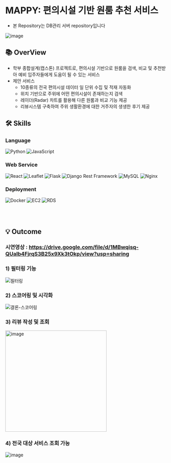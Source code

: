 # MAPPY: 편의시설 기반 원룸 추천 서비스
- 본 Repository는 DB관리 서버 repository입니다

![image](https://github.com/chestnut1717/studio_DB_deployment/assets/62554639/e8bac62d-d06a-4ccb-a2bd-d4ea66794bd0)




## 📚 OverView
- 학부 종합설계(캡스톤) 프로젝트로, 편의시설 기반으로 원룸을 검색, 비교 및 추천받아 예비 입주자들에게 도움이 될 수 있는 서비스
- 제안 서비스
  - 10종류의 전국 편의시설 데이터 일 단위 수집 및 적재 자동화
  - 위치 기반으로 주위에 어떤 편의시설이 존재하는지 검색
  - 레이더(Radar) 차트를 활용해 다른 원룸과 비교 기능 제공
  - 리뷰시스템 구축하여 주위 생활환경에 대한 거주자의 생생한 후기 제공


## 🛠️ Skills

<div>
<h3>Language</h3>
<img alt="Python" src="https://img.shields.io/badge/Python-3776AB?style=for-the-badge&logo=python&logoColor=white">
<img alt="JavaScript" src="https://img.shields.io/badge/JavaScript-F7DF1E?style=for-the-badge&logo=javascript&logoColor=black">
</div>


<div>
<h3>Web Service</h3>
<img alt="React" src="https://img.shields.io/badge/React-61DAFB?style=for-the-badge&logo=react&logoColor=white">
<img alt="Leaflet" src="https://img.shields.io/badge/Leaflet-199900?style=for-the-badge&logo=leaflet&logoColor=white">
<img alt="Flask" src="https://img.shields.io/badge/Flask-000000?style=for-the-badge&logo=flask&logoColor=white">
<img alt="Django Rest Framework" src="https://img.shields.io/badge/Django_Rest_Framework-092E20?style=for-the-badge&logo=django&logoColor=white">
<img alt="MySQL" src="https://img.shields.io/badge/MySQL-4479A1?style=for-the-badge&logo=mysql&logoColor=white">
<img alt="Nginx" src="https://img.shields.io/badge/Nginx-009639?style=for-the-badge&logo=nginx&logoColor=white">
</div>


<div>
<h3>Deployment</h3>
<img alt="Docker" src="https://img.shields.io/badge/Docker-2496ED?style=for-the-badge&logo=docker&logoColor=white">
<img alt="EC2" src="https://img.shields.io/badge/EC2-bd8f13?style=for-the-badge&logo=amazon-aws&logoColor=white">
<img alt="RDS" src="https://img.shields.io/badge/RDS-6708a6?style=for-the-badge&logo=amazon-aws&logoColor=white">
</div>

<br></br>



## 💡 Outcome

### 시연영상 : https://drive.google.com/file/d/1MBwqisq-QUaIb4FjrqS3B25x9Xk3tOkp/view?usp=sharing
### 1) 필터링 기능
![필터링](https://github.com/chestnut1717/studio_DB_deployment/assets/62554639/646b62d8-fb3c-468d-a25b-53363407a112)


### 2) 스코어링 및 시각화
![결론-스코어링](https://github.com/chestnut1717/studio_DB_deployment/assets/62554639/7f37b3a3-f478-43de-8e92-434ba0e38c23)


### 3) 리뷰 작성 및 조회
<img width="317" alt="image" src="https://github.com/chestnut1717/studio_DB_deployment/assets/62554639/362c37a7-b1a0-48fc-974e-3d3b1477e43f">


### 4) 전국 대상 서비스 조회 가능
![image](https://github.com/chestnut1717/studio_DB_deployment/assets/62554639/d7245ba1-d3aa-4401-8293-f9eaa0c664bc)




